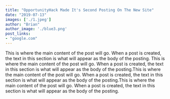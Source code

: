 ```yaml
---
title: "OpportunityHack Made It's Second Posting On The New Site"
date: "2019-07-13"
images: ['./1.jpeg']
author: "Brian"
author_image: './blue3.png'
post_links:
- "google.com"
---
```

This is where the main content of the post will go. When a post is created, the
text in this section is what will appear as the body of the posting. This is where the main content of the post will go. When a post is created, the
text in this section is what will appear as the body of the posting.This is where the main content of the post will go. When a post is created, the
text in this section is what will appear as the body of the posting.This is where the main content of the post will go. When a post is created, the
text in this section is what will appear as the body of the posting.
